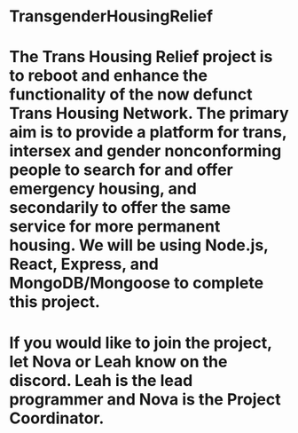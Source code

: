 # TransgenderHousingRelief

# The Trans Housing Relief project is to reboot and enhance the functionality of the now defunct Trans Housing Network. The primary aim is to provide a platform for trans, intersex and gender nonconforming people to search for and offer emergency housing, and secondarily to offer the same service for more permanent housing. We will be using Node.js, React, Express, and MongoDB/Mongoose to complete this project. 

# If you would like to join the project, let Nova or Leah know on the discord. Leah is the lead programmer and Nova is the Project Coordinator.
